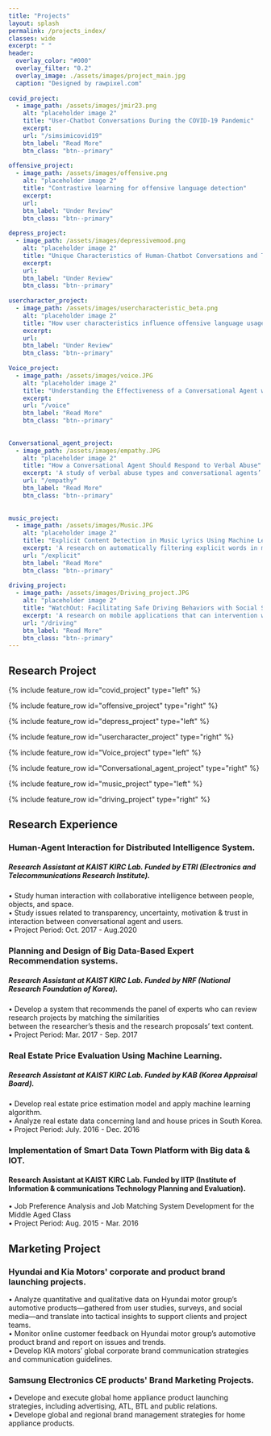 ```yaml
---
title: "Projects"
layout: splash
permalink: /projects_index/
classes: wide
excerpt: " "
header:
  overlay_color: "#000"
  overlay_filter: "0.2"
  overlay_image: ./assets/images/project_main.jpg
  caption: "Designed by rawpixel.com"
  
covid_project:    
  - image_path: /assets/images/jmir23.png
    alt: "placeholder image 2"
    title: "User-Chatbot Conversations During the COVID-19 Pandemic"
    excerpt:
    url: "/simsimicovid19"
    btn_label: "Read More"
    btn_class: "btn--primary"
    
offensive_project:    
  - image_path: /assets/images/offensive.png
    alt: "placeholder image 2"
    title: "Contrastive learning for offensive language detection"
    excerpt:
    url: 
    btn_label: "Under Review"
    btn_class: "btn--primary"
    
depress_project:    
  - image_path: /assets/images/depressivemood.png
    alt: "placeholder image 2"
    title: "Unique Characteristics of Human-Chatbot Conversations and Their Potential for Mental Health Support"
    excerpt:
    url: 
    btn_label: "Under Review"
    btn_class: "btn--primary"  
 
usercharacter_project:    
  - image_path: /assets/images/usercharacteristic_beta.png
    alt: "placeholder image 2"
    title: "How user characteristics influence offensive language usages towards a Social Chatbot"
    excerpt:
    url: 
    btn_label: "Under Review"
    btn_class: "btn--primary"  
  
Voice_project:    
  - image_path: /assets/images/voice.JPG
    alt: "placeholder image 2"
    title: "Understanding the Effectiveness of a Conversational Agent with an Alternative Empathy Orientation and Emotional Expressivity in Mitigating Verbal Abuse"
    excerpt:
    url: "/voice"
    btn_label: "Read More"
    btn_class: "btn--primary"
    
    
Conversational_agent_project:
  - image_path: /assets/images/empathy.JPG
    alt: "placeholder image 2"
    title: "How a Conversational Agent Should Respond to Verbal Abuse"
    excerpt: 'A study of verbal abuse types and conversational agents’ response styles.'
    url: "/empathy" 
    btn_label: "Read More"
    btn_class: "btn--primary"
    
    
music_project:
  - image_path: /assets/images/Music.JPG
    alt: "placeholder image 2"
    title: "Explicit Content Detection in Music Lyrics Using Machine Learning"
    excerpt: 'A research on automatically filtering explicit words in music lyrics by using machine learning technique.'
    url: "/explicit"
    btn_label: "Read More"
    btn_class: "btn--primary"
    
driving_project:
  - image_path: /assets/images/Driving_project.JPG
    alt: "placeholder image 2"
    title: "WatchOut: Facilitating Safe Driving Behaviors with Social Support"
    excerpt: 'A research on mobile applications that can intervention with bad driving behaviors of drivers.'
    url: "/driving"
    btn_label: "Read More"
    btn_class: "btn--primary"
---
```



## Research Project
{% include feature_row id="covid_project" type="left" %}

{% include feature_row id="offensive_project" type="right" %}

{% include feature_row id="depress_project" type="left" %}

{% include feature_row id="usercharacter_project" type="right" %}

{% include feature_row id="Voice_project" type="left" %}

{% include feature_row id="Conversational_agent_project" type="right" %}

{% include feature_row id="music_project" type="left" %}

{% include feature_row id="driving_project" type="right" %}

## Research Experience

<!--{% include feature_row id="wowproject" type="left" %}-->

<!--{% include feature_row id="wowproject" type="right" %}-->

<!--{% include feature_row %}-->
### Human-Agent Interaction for Distributed Intelligence System.
#####  Research Assistant at KAIST KIRC Lab. Funded by ETRI (Electronics and Telecommunications Research Institute). 
• Study human interaction with collaborative intelligence between people, objects, and space. <br>
• Study issues related to transparency, uncertainty, motivation & trust in interaction between conversational agent and users.<br>
• Project Period: Oct. 2017 - Aug.2020

### Planning and Design of Big Data-Based Expert Recommendation systems. 
##### Research Assistant at KAIST KIRC Lab. Funded by NRF (National Research Foundation of Korea). 
• Develop a system that recommends the panel of experts who can review research projects by matching the similarities <br> 
 between the researcher’s thesis and the research proposals’ text content.<br> 
• Project Period: Mar. 2017 - Sep. 2017

### Real Estate Price Evaluation Using Machine Learning. 
##### Research Assistant at KAIST KIRC Lab. Funded by KAB (Korea Appraisal Board).
• Develop real estate price estimation model and apply machine learning algorithm.<br>
• Analyze real estate data concerning land and house prices in South Korea.<br>
• Project Period: July. 2016 - Dec. 2016

### Implementation of Smart Data Town Platform with Big data & IOT.
####  Research Assistant at KAIST KIRC Lab. Funded by IITP (Institute of Information & communications Technology Planning and Evaluation).
• Job Preference Analysis and Job Matching System Development for the Middle Aged Class <br>
• Project Period: Aug. 2015 - Mar. 2016

## Marketing Project
### Hyundai and Kia Motors' corporate and product brand launching projects.
• Analyze quantitative and qualitative data on Hyundai motor group’s automotive products—gathered from user studies, surveys, and social media—and translate into tactical insights to support clients and project teams. <br>
• Monitor online customer feedback on Hyundai motor group’s automotive product brand and report on issues and trends.<br>
• Develop KIA motors’ global corporate brand communication strategies and communication guidelines.

### Samsung Electronics CE products' Brand Marketing Projects.
• Develope and execute global home appliance product launching strategies, including advertising, ATL, BTL and public relations.<br>
• Develope global and regional brand management strategies for home appliance products.
